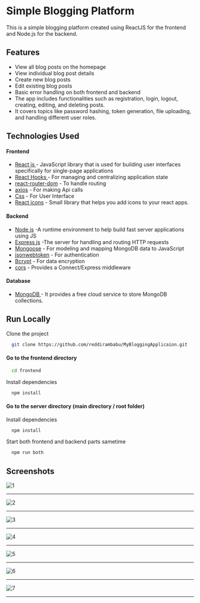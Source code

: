 
# Simple Blogging Platform
This is a simple blogging platform created using ReactJS for the frontend and Node.js for the backend.

## Features
- View all blog posts on the homepage
- View individual blog post details
- Create new blog posts
- Edit existing blog posts
- Basic error handling on both frontend and backend
- The app includes functionalities such as registration, login, logout, creating, editing, and deleting posts.
- It covers topics like password hashing, token generation, file uploading, and handling different user roles.
  
## Technologies Used
####  Frontend 

- [React js ](https://www.npmjs.com/package/react) - JavaScript library that is used for building user interfaces specifically for single-page applications
- [React Hooks  ](https://reactjs.org/docs/hooks-intro.html) - For managing and centralizing application state
- [react-router-dom](https://www.npmjs.com/package/react-router-dom) - To handle routing
- [axios](https://www.npmjs.com/package/axios) - For making Api calls
- [Css](https://developer.mozilla.org/en-US/docs/Web/CSS) - For User Interface
- [React icons](https://react-icons.github.io/react-icons/) -
 Small library that helps you add icons  to your react apps.

####  Backend 

- [Node js](https://nodejs.org/en/) -A runtime environment to help build fast server applications using JS
- [Express js](https://www.npmjs.com/package/express) -The server for handling and routing HTTP requests
- [Mongoose](https://mongoosejs.com/) - For modeling and mapping MongoDB data to JavaScript
- [jsonwebtoken](https://www.npmjs.com/package/jsonwebtoken) - For authentication
- [Bcrypt](https://www.npmjs.com/package/bcrypt) - For data encryption
- [cors](https://www.npmjs.com/package/cors) - Provides a Connect/Express middleware


####  Database 

 - [MongoDB ](https://www.mongodb.com/) - It provides a free cloud service to store MongoDB collections.
 




## Run Locally

Clone the project

```bash
  git clone https://github.com/reddirambabu/MyBloggingApplicaion.git
```

#### Go to the frontend directory

```bash
  cd frontend
```

Install dependencies

```bash
  npm install
```

#### Go to the server directory (main directory / root folder)

Install dependencies

```bash
  npm install
```

Start both frontend and backend parts sametime

```bash
  npm run both
```


 ##  Screenshots 
 

![1](https://res.cloudinary.com/djiwd38yz/image/upload/v1704679720/tk0i6stummgyghlmhu2d.png)
---- -
![2](https://res.cloudinary.com/djiwd38yz/image/upload/v1704679805/lglecilalit1e8xls8jl.png)
--- - 
![3](https://res.cloudinary.com/djiwd38yz/image/upload/v1704679814/gtiaclacrza57l1yyqvv.png)
--- - 
![4](https://res.cloudinary.com/djiwd38yz/image/upload/v1704679821/sxmyrcwezlbqknjt1uxv.png)
--- - 
![5](https://res.cloudinary.com/djiwd38yz/image/upload/v1704679829/luvdh4x7qzflkkd4r6cf.png)
--- - 
![6](https://res.cloudinary.com/djiwd38yz/image/upload/v1704679837/oii7tljtgxa6ypidaxgx.png)
--- - 
![7](https://res.cloudinary.com/djiwd38yz/image/upload/v1704679844/amqgmenalmzblvty3m4m.png)
--- - 


